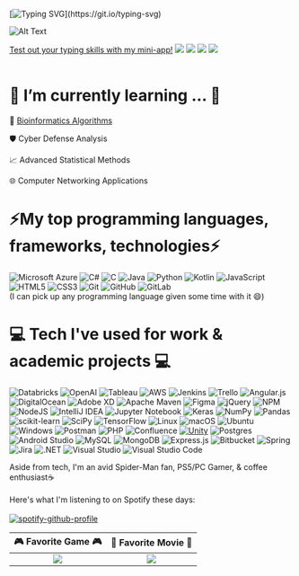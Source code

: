[![Typing SVG](https://readme-typing-svg.demolab.com?font=Fira+Code&size=19&duration=2700&pause=600&width=500&lines=I'm+Jason.+Welcome+to+my+GitHub!;3rd+Year+CS+Student+%40+UCF;Strategic+Student+Program+@+Siemens+DISW;Vice+President+of+UCF's+ACM+Chapter;I+love+programming+%26+bad+jokes!;Why+do+Java+programmers+need+glasses%3F;Because+they+can't+C%23.;Kinda+smells+like+updog+in+here.)](https://git.io/typing-svg)

![Alt Text](https://c.tenor.com/-p-p8MvwM3AAAAAM/dog-funny.gif)


[Test out your typing skills with my mini-app!](https://jasonsaini.github.io/Typing-Test/src/index.html)
[![](https://img.shields.io/badge/WEBSITE-2ea44f?style=for-the-badge&logo=react)](https://jason-saini.com)
[![](https://img.shields.io/badge/📄resume-gray?&style=for-the-badge)](https://jason-saini.com/resume.pdf)
[![](https://img.shields.io/badge/linkedin-%230077B5.svg?&style=for-the-badge&logo=linkedin&logoColor=white)](https://www.linkedin.com/in/jason-saini/)
[![](https://img.shields.io/badge/Microsoft_Outlook-0078D4?style=for-the-badge&logo=microsoft-outlook&logoColor=white)](mailto:jason.saini@ucf.edu)
<br></br>

                     
🌱 I’m currently learning ... 🌱    
===============================
🧬 [Bioinformatics Algorithms](https://github.com/jasonsaini/Bioinformatics_Algorithms)
 
🛡️ Cyber Defense Analysis
 
📈 Advanced Statistical Methods

🌐 Computer Networking Applications

⚡My top programming languages, frameworks, technologies⚡
==================================
![Microsoft Azure](https://img.shields.io/badge/Microsoft%20Azure-0078D4?logo=microsoftazure&logoColor=fff&style=for-the-badge)
![C#](https://img.shields.io/badge/c%23-%23239120.svg?style=for-the-badge&logo=c-sharp&logoColor=white)
![C](https://img.shields.io/badge/c-%2300599C.svg?style=for-the-badge&logo=c&logoColor=white)
![Java](https://img.shields.io/badge/Java-ED8B00?style=for-the-badge&logo=openjdk&logoColor=white)
![Python](https://img.shields.io/badge/python-3670A0?style=for-the-badge&logo=python&logoColor=ffdd54)
![Kotlin](https://img.shields.io/badge/kotlin-%237F52FF.svg?style=for-the-badge&logo=kotlin&logoColor=white)
![JavaScript](https://img.shields.io/badge/javascript-%23323330.svg?style=for-the-badge&logo=javascript&logoColor=%23F7DF1E)
![HTML5](https://img.shields.io/badge/html5-%23E34F26.svg?style=for-the-badge&logo=html5&logoColor=white)
![CSS3](https://img.shields.io/badge/css3-%231572B6.svg?style=for-the-badge&logo=css3&logoColor=white)
![Git](https://img.shields.io/badge/git-%23F05033.svg?style=for-the-badge&logo=git&logoColor=white)
![GitHub](https://img.shields.io/badge/github-%23121011.svg?style=for-the-badge&logo=github&logoColor=white)
![GitLab](https://img.shields.io/badge/GitLab-330F63?style=for-the-badge&logo=gitlab&logoColor=white)
<br/>
(I can pick up any programming language given some time with it :smile:)

💻 Tech I've used for work & academic projects 💻
============================================
![Databricks](https://img.shields.io/badge/Databricks-FF3621?style=for-the-badge&logo=Databricks&logoColor=white)
![OpenAI](https://img.shields.io/badge/OpenAI-412991.svg?style=for-the-badge&logo=OpenAI&logoColor=white)
![Tableau](https://img.shields.io/badge/Tableau-E97627.svg?style=for-the-badge&logo=Tableau&logoColor=white)
![AWS](https://img.shields.io/badge/AWS-%23FF9900.svg?style=for-the-badge&logo=amazon-aws&logoColor=white)
![Jenkins](https://img.shields.io/badge/jenkins-%232C5263.svg?style=for-the-badge&logo=jenkins&logoColor=white)
![Trello](https://img.shields.io/badge/Trello-%23026AA7.svg?style=for-the-badge&logo=Trello&logoColor=white)
![Angular.js](https://img.shields.io/badge/angular.js-%23E23237.svg?style=for-the-badge&logo=angularjs&logoColor=white)
![DigitalOcean](https://img.shields.io/badge/DigitalOcean-%230167ff.svg?style=for-the-badge&logo=digitalOcean&logoColor=white)
![Adobe XD](https://img.shields.io/badge/Adobe%20XD-470137?style=for-the-badge&logo=Adobe%20XD&logoColor=#FF61F6)
![Apache Maven](https://img.shields.io/badge/Apache%20Maven-C71A36?style=for-the-badge&logo=Apache%20Maven&logoColor=white)
![Figma](https://img.shields.io/badge/figma-%23F24E1E.svg?style=for-the-badge&logo=figma&logoColor=white)
![jQuery](https://img.shields.io/badge/jquery-%230769AD.svg?style=for-the-badge&logo=jquery&logoColor=white)
![NPM](https://img.shields.io/badge/NPM-%23000000.svg?style=for-the-badge&logo=npm&logoColor=white)
![NodeJS](https://img.shields.io/badge/node.js-6DA55F?style=for-the-badge&logo=node.js&logoColor=white)
![IntelliJ IDEA](https://img.shields.io/badge/IntelliJIDEA-000000.svg?style=for-the-badge&logo=intellij-idea&logoColor=white)
![Jupyter Notebook](https://img.shields.io/badge/jupyter-%23FA0F00.svg?style=for-the-badge&logo=jupyter&logoColor=white)
![Keras](https://img.shields.io/badge/Keras-%23D00000.svg?style=for-the-badge&logo=Keras&logoColor=white)
![NumPy](https://img.shields.io/badge/numpy-%23013243.svg?style=for-the-badge&logo=numpy&logoColor=white)
![Pandas](https://img.shields.io/badge/pandas-%23150458.svg?style=for-the-badge&logo=pandas&logoColor=white)
![scikit-learn](https://img.shields.io/badge/scikit--learn-%23F7931E.svg?style=for-the-badge&logo=scikit-learn&logoColor=white)
![SciPy](https://img.shields.io/badge/SciPy-%230C55A5.svg?style=for-the-badge&logo=scipy&logoColor=%white)
![TensorFlow](https://img.shields.io/badge/TensorFlow-%23FF6F00.svg?style=for-the-badge&logo=TensorFlow&logoColor=white)
![Linux](https://img.shields.io/badge/Linux-FCC624?style=for-the-badge&logo=linux&logoColor=black)
![macOS](https://img.shields.io/badge/mac%20os-000000?style=for-the-badge&logo=macos&logoColor=F0F0F0)
![Ubuntu](https://img.shields.io/badge/Ubuntu-E95420?style=for-the-badge&logo=ubuntu&logoColor=white)
![Windows](https://img.shields.io/badge/Windows-0078D6?style=for-the-badge&logo=windows&logoColor=white)
![Postman](https://img.shields.io/badge/Postman-FF6C37?style=for-the-badge&logo=postman&logoColor=white)
![PHP](https://img.shields.io/badge/php-%23777BB4.svg?style=for-the-badge&logo=php&logoColor=white)
![Confluence](https://img.shields.io/badge/confluence-%23172BF4.svg?style=for-the-badge&logo=confluence&logoColor=white)
[![Unity](https://img.shields.io/badge/unity-%23000000.svg?style=for-the-badge&logo=unity&logoColor=white)]()
![Postgres](https://img.shields.io/badge/postgres-%23316192.svg?style=for-the-badge&logo=postgresql&logoColor=white)
![Android Studio](https://img.shields.io/badge/Android%20Studio-3DDC84.svg?style=for-the-badge&logo=android-studio&logoColor=white)
![MySQL](https://img.shields.io/badge/mysql-%2300f.svg?style=for-the-badge&logo=mysql&logoColor=white)
![MongoDB](https://img.shields.io/badge/MongoDB-%234ea94b.svg?style=for-the-badge&logo=mongodb&logoColor=white)
![Express.js](https://img.shields.io/badge/express.js-%23404d59.svg?style=for-the-badge&logo=express&logoColor=%2361DAFB)
![Bitbucket](https://img.shields.io/badge/bitbucket-%230047B3.svg?style=for-the-badge&logo=bitbucket&logoColor=white)
![Spring](https://img.shields.io/badge/spring-%236DB33F.svg?style=for-the-badge&logo=spring&logoColor=white)
![Jira](https://img.shields.io/badge/jira-%230A0FFF.svg?style=for-the-badge&logo=jira&logoColor=white)
![.NET](https://img.shields.io/badge/.NET-5C2D91?style=for-the-badge&logo=.net&logoColor=white)
![Visual Studio](https://img.shields.io/badge/Visual%20Studio-5C2D91.svg?style=for-the-badge&logo=Visual-Studio&logoColor=white)
![Visual Studio Code](https://img.shields.io/badge/Visual%20Studio%20Code-0078d7.svg?style=for-the-badge&logo=visual-studio-code&logoColor=white)

Aside from tech, I'm an avid Spider-Man fan, PS5/PC Gamer, & coffee enthusiast:coffee:<br/>
<br/>Here's what I'm listening to on Spotify these days:<br></br>
[![spotify-github-profile](https://spotify-github-profile.vercel.app/api/view?uid=a29yisdziw39oqmni223yjvgc&cover_image=true&theme=natemoo-re&show_offline=false&background_color=121212&interchange=false&bar_color=53b14f&bar_color_cover=false)](https://open.spotify.com/playlist/1WpIXieFqJVgQyyuKFrUhN)

🎮 Favorite Game 🎮            | 🎥 Favorite Movie 🎥
:-------------------------:|:-------------------------:
![](https://media.tenor.com/pkkLaWsqpy4AAAAd/marvel-spider-man-2-marvel%27s-spider-man-2.gif) | ![](https://akm-img-a-in.tosshub.com/sites/dailyo//resources/202306/logo-animated010623010832.gif)
